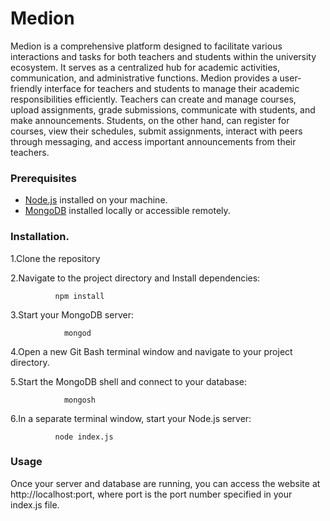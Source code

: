 # Medion

Medion is a comprehensive platform designed to facilitate various interactions and tasks for both teachers and students within the university ecosystem.
It serves as a centralized hub for academic activities, communication, and administrative functions.
Medion provides a user-friendly interface for teachers and students to manage their academic responsibilities efficiently.
Teachers can create and manage courses, upload assignments, grade submissions, communicate with students, and make announcements.
Students, on the other hand, can register for courses, view their schedules, submit assignments, interact with peers through messaging, and access important announcements from their teachers.

### Prerequisites
- [Node.js](https://nodejs.org/) installed on your machine.
- [MongoDB](https://www.mongodb.com/) installed locally or accessible remotely.


### Installation.
1.Clone the repository

2.Navigate to the project directory and Install dependencies:

              npm install
              
3.Start your MongoDB server:

                mongod
          
4.Open a new Git Bash terminal window and navigate to your project directory.

5.Start the MongoDB shell and connect to your database:

                mongosh

6.In a separate terminal window, start your Node.js server:

              node index.js

### Usage

Once your server and database are running, you can access the website at http://localhost:port, where port is the port number specified in your index.js file.
